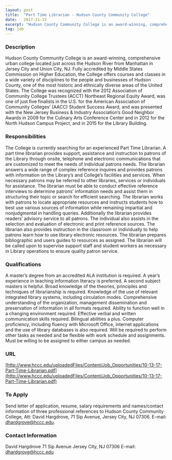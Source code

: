 ```yaml
---
layout: post
title:  "Part Time Librarian - Hudson County Community College"
date:   2017-11-15
excerpt: "Hudson County Community College is an award-winning, comprehensive urban college located just across the Hudson River from Manhattan in Jersey City and Union City, NJ. Fully accredited by Middle States Commission on Higher Education, the College offers courses and classes in a wide variety of disciplines to the people and..."
tag: job
---
```


### Description   

Hudson County Community College is an award-winning, comprehensive urban college located just across the Hudson River from Manhattan in Jersey City and Union City, NJ. Fully accredited by Middle States Commission on Higher Education, the College offers courses and classes in a wide variety of disciplines to the people and businesses of Hudson County, one of the most historic and ethnically diverse areas of the United States. The College was recognized with the 2012 Association of Community College Trustees (ACCT) Northeast Regional Equity Award, was one of just five finalists in the U.S. for the American Association of Community Colleges’ (AACC) Student Success Award, and was presented with the New Jersey Business & Industry Association’s Good Neighbor Awards in 2009 for the Culinary Arts Conference Center and in 2012 for the North Hudson Campus Project, and in 2015 for the Library Building.


### Responsibilities   

The College is currently searching for an experienced Part Time Librarian. A part time librarian provides support, assistance and instruction to patrons of the Library through onsite, telephone and electronic communications that are customized to meet the needs of individual patrons needs. The librarian
answers a wide range of complex reference inquires and provides patrons with information on the Library’s and College’s facilities and services. When necessary patrons may be referred to other libraries, services or individuals for assistance. The librarian must be able to conduct effective reference interviews to determine patrons’ information needs and assist them in structuring their topic or search for efficient searching. The librarian works with patrons to locate appropriate resources and instructs students how to best use various sources of information while remaining impartial and nonjudgmental in handling queries. Additionally the librarian provides readers’ advisory service to all patrons. The individual also assists in the selection and evaluation of electronic and print reference sources. The librarian also provides instruction in the classroom or individually to help patrons learn how to use library electronic resources. The librarian prepares bibliographic and users guides to resources as assigned. The librarian will be called upon to supervise support staff and student workers as necessary in Library operations to ensure quality patron service.


### Qualifications   

A master’s degree from an accredited ALA institution is required. A year’s experience in teaching information literacy is preferred. A second subject masters is helpful. Broad knowledge of the theories, principles and techniques of librarianship is required. Knowledge of the use of relevant integrated library systems, including circulation modes. Comprehensive understanding of the organization, management dissemination and preservation of information in all formats required. Ability to function well in a changing environment required. Effective verbal and written communication skills required. Bilingual abilities a plus. Computer proficiency, including fluency with Microsoft Office, internet applications and the use of library databases is also required. Will be required to perform other tasks as needed and be flexible with work schedule and
assignments. Must be willing to be assigned to either campus as needed.






### URL   

[http://www.hccc.edu/uploadedFiles/Content/Job_Opportunities/10-13-17-Part-Time-Librarian.pdf](http://www.hccc.edu/uploadedFiles/Content/Job_Opportunities/10-13-17-Part-Time-Librarian.pdf)

### To Apply   

Send letter of application, resume, salary requirements and names/contact information of three professional references to Hudson County Community College, Att: David Hargdrove, 71 Sip Avenue, Jersey City, NJ 07306. E-mail: dhardgrove@hccc.edu.




### Contact Information   

David Hargdrove
71 Sip Avenue
Jersey City, NJ 07306
E-mail: dhardgrove@hccc.edu

